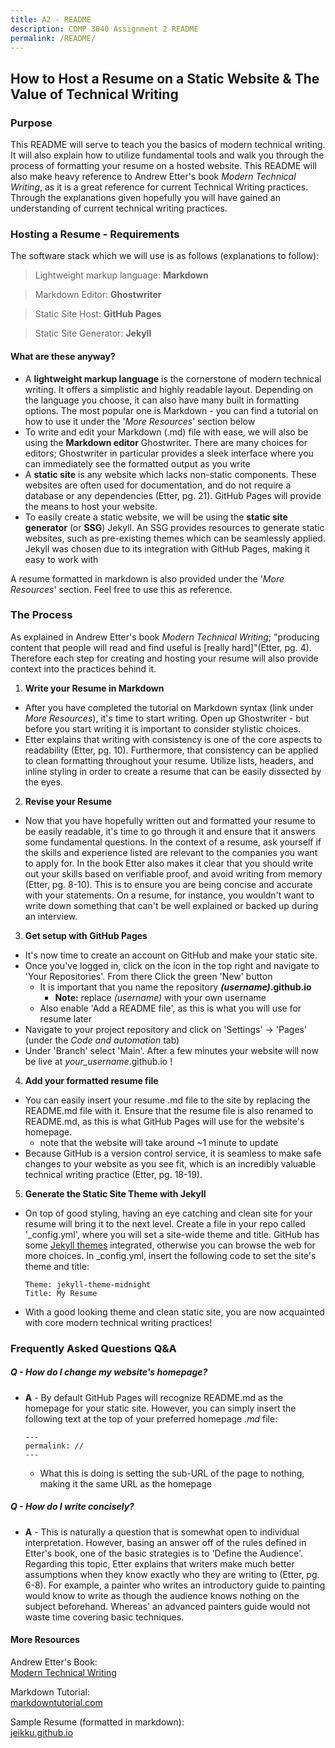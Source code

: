 ```yaml
---
title: A2 - README
description: COMP 3040 Assignment 2 README
permalink: /README/
---
```

## How to Host a Resume on a  Static Website & The Value of Technical Writing

### **Purpose**
This README will serve to teach you the basics of modern technical writing. It will also explain how to utilize fundamental tools and walk you through the process of formatting your resume on a hosted website. This README will also make heavy reference to Andrew Etter's book *Modern Technical Writing*, as it is a great reference for current Technical Writing practices. Through the explanations given hopefully you will have gained an understanding of current technical writing practices.

### Hosting a Resume - Requirements
The software stack which we will use is as follows (explanations to follow):  

> Lightweight markup language: **Markdown**
	  
> Markdown Editor: **Ghostwriter**  
  
> Static Site Host: **GitHub Pages**  
  
> Static Site Generator: **Jekyll**

#### What are these anyway?
- A **lightweight markup language** is the cornerstone of modern technical writing. It offers a simplistic and highly readable layout. Depending on the language you choose, it can also have many built in formatting options. The most popular one is Markdown - you can find a tutorial on how to use it under the '*More Resources*' section below
- To write and edit your Markdown (.md) file with ease, we will also be using the **Markdown editor** Ghostwriter. There are many choices for editors; Ghostwriter in particular provides a sleek interface where you can immediately see the formatted output as you write
- A **static site** is any website which lacks non-static components. These websites are often used for documentation, and do not require a database or any dependencies (Etter, pg. 21). GitHub Pages will provide the means to host your website.
- To easily create a static website, we will be using the **static site generator** (or **SSG**) Jekyll. An SSG provides resources to generate static websites, such as pre-existing themes which can be seamlessly applied. Jekyll was chosen due to its integration with GitHub Pages, making it easy to work with

A resume formatted in markdown is also provided under the '*More Resources*' section. Feel free to use this as reference.

### **The Process**
As explained in Andrew Etter's book *Modern Technical Writing*; "producing content that people will read and find useful is [really hard]"(Etter, pg. 4). Therefore each step for creating and hosting your resume will also provide context into the practices behind it.

1. **Write your Resume in Markdown**
- After you have completed the tutorial on Markdown syntax (link under *More Resources*), it's time to start writing. Open up Ghostwriter - but before you start writing it is important to consider stylistic choices.
- Etter explains that writing with consistency is one of the core aspects to readability (Etter, pg. 10). Furthermore, that consistency can be applied to clean formatting throughout your resume. Utilize lists, headers, and inline styling in order to create a resume that can be easily dissected by the eyes.
2. **Revise your Resume**
- Now that you have hopefully written out and formatted your resume to be easily readable, it's time to go through it and ensure that it answers some fundamental questions. In the context of a resume, ask yourself if the skills and experience listed are relevant to the companies you want to apply for. In the book Etter also makes it clear that you should write out your skills based on verifiable proof, and avoid writing from memory (Etter, pg. 8-10). This is to ensure you are being concise and accurate with your statements. On a resume, for instance, you wouldn't want to write down something that can't be well explained or backed up during an interview.
	
3. **Get setup with GitHub Pages**
- It's now time to create an account on GitHub and make your static site.
- Once you've logged in, click on the icon in the top right and navigate to 'Your Repositories'. From there Click the green 'New' button
	+ It is important that you name the repository ***(username)*.github.io**
		* **Note:** replace *(username)* with your own username
	* Also enable 'Add a README file', as this is what you will use for resume later
-  Navigate to your project repository and click on 'Settings' -> 'Pages' (under the *Code and automation* tab)
- Under 'Branch' select 'Main'. After a few minutes your website will now be live at *your_username*.github.io !

4. **Add your formatted resume file**
- You can easily insert your resume .md file to the site by replacing the README.md file with it. Ensure that the resume file is also renamed to README.md, as this is what GitHub Pages will use for the website's homepage.
	+ note that the website will take around ~1 minute to update
- Because GitHub is a version control service, it is seamless to make safe changes to your website as you see fit, which is an incredibly valuable technical writing practice (Etter, pg. 18-19).
5. **Generate the Static Site Theme with Jekyll**
- On top of good styling, having an eye catching and clean site for your resume will bring it to the next level. Create a file in your repo called '_config.yml', where you will set a site-wide theme and title. GitHub has some [Jekyll themes](https://pages.github.com/themes/) integrated, otherwise you can browse the web for more choices. In _config.yml, insert the following code to set the site's theme and title:
	```
	Theme: jekyll-theme-midnight
	Title: My Resume
	```
- With a good looking theme and clean static site, you are now acquainted with core modern technical writing practices!

### Frequently Asked Questions Q&A

##### **Q** - How do I change my website's homepage?
* **A** - By default GitHub Pages will recognize README.md as the homepage for your static site. However, you can simply insert the following text at the top of your preferred homepage *.md* file:
	```
	---
	permalink: //
	---
	 ```
	- What this is doing is setting the sub-URL of the page to nothing, making it the same URL as the homepage
	
##### **Q** - How do I write concisely? 
* **A** - This is naturally a question that is somewhat open to individual interpretation. However, basing an answer off of the rules defined in Etter's book, one of the basic strategies is to 'Define the Audience'. Regarding this topic, Etter explains that writers make much better assumptions when they know exactly who they are writing to (Etter, pg. 6-8). For example, a painter who writes an introductory guide to painting would know to write as though the audience knows nothing on the subject beforehand. Whereas' an advanced painters guide would not waste time covering basic techniques.
#### **More Resources**
Andrew Etter's Book:  
[Modern Technical Writing](https://www.amazon.ca/Modern-Technical-Writing-Introduction-Documentation-ebook/dp/B01A2QL9SS "Modern Technical Writing")

Markdown Tutorial:  
[markdowntutorial.com](https://www.markdowntutorial.com/ "Markdown Tutorial") 

Sample Resume (formatted in markdown):  
[jeikku.github.io](https://jeikku.github.io/ "Resume | Jacob Broggy")

